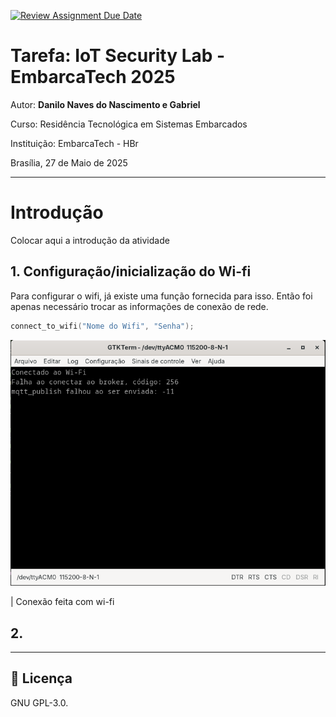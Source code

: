 [![Review Assignment Due Date](https://classroom.github.com/assets/deadline-readme-button-22041afd0340ce965d47ae6ef1cefeee28c7c493a6346c4f15d667ab976d596c.svg)](https://classroom.github.com/a/G8V_0Zaq)

# Tarefa: IoT Security Lab - EmbarcaTech 2025

Autor: **Danilo Naves do Nascimento e Gabriel**

Curso: Residência Tecnológica em Sistemas Embarcados

Instituição: EmbarcaTech - HBr

Brasília, 27 de Maio de 2025

---

# Introdução

Colocar aqui a introdução da atividade

## 1. Configuração/inicialização do Wi-fi

Para configurar o wifi, já existe uma função fornecida para isso. Então foi apenas necessário trocar as informações de conexão de rede.

```c
connect_to_wifi("Nome do Wifi", "Senha");
```

![Configuração finalizada](./img/conf-wifi.png)

| Conexão feita com wi-fi

## 2.  



---

## 📜 Licença
GNU GPL-3.0.
